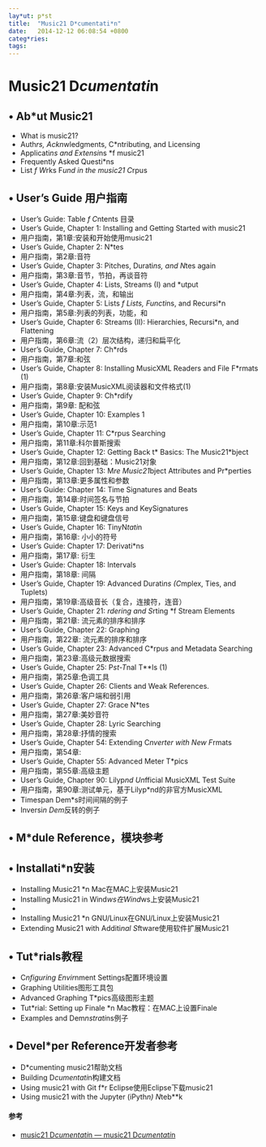 ```yaml
---
lay*ut: p*st
title:  "Music21 D*cumentati*n"
date:   2014-12-12 06:08:54 +0800
categ*ries:  
tags: 
---
```


# Music21 D*cumentati*n #

## •	Ab*ut Music21   ##
*	What is music21?
*	Auth*rs, Ackn*wledgments, C*ntributing, and Licensing
*	Applicati*ns and Extensi*ns *f music21
*	Frequently Asked Questi*ns
*	List *f W*rks F*und in the music21 C*rpus
## •	User’s Guide 用户指南 ##
*	User’s Guide: Table *f C*ntents 目录
*	User’s Guide, Chapter 1: Installing and Getting Started with music21
*	用户指南，第1章:安装和开始使用music21
*	User’s Guide, Chapter 2: N*tes 
*	用户指南，第2章:音符
*	User’s Guide, Chapter 3: Pitches, Durati*ns, and N*tes again 
*	用户指南，第3章:音节，节拍，再谈音符
*	User’s Guide, Chapter 4: Lists, Streams (I) and *utput 
*	用户指南，第4章:列表，流，和输出
*	User’s Guide, Chapter 5: Lists *f Lists, Functi*ns, and Recursi*n
*	用户指南，第5章:列表的列表，功能，和
*	User’s Guide, Chapter 6: Streams (II): Hierarchies, Recursi*n, and Flattening
*	用户指南，第6章:流（2）层次结构，递归和扁平化
*	User’s Guide, Chapter 7: Ch*rds
*	用户指南，第7章:和弦
*	User’s Guide, Chapter 8: Installing MusicXML Readers and File F*rmats (1)
*	用户指南，第8章:安装MusicXML阅读器和文件格式(1)
*	User’s Guide, Chapter 9: Ch*rdify
*	用户指南，第9章: 配和弦
*	User’s Guide, Chapter 10: Examples 1
*	用户指南，第10章:示范1
*	User’s Guide, Chapter 11: C*rpus Searching
*	用户指南，第11章:科尔普斯搜索
*	User’s Guide, Chapter 12: Getting Back t* Basics: The Music21*bject
*	用户指南，第12章:回到基础：Music21对象
*	User’s Guide, Chapter 13: M*re Music21*bject Attributes and Pr*perties
*	用户指南，第13章:更多属性和参数
*	User’s Guide: Chapter 14: Time Signatures and Beats
*	用户指南，第14章:时间签名与节拍
*	User’s Guide, Chapter 15: Keys and KeySignatures
*	用户指南，第15章:键盘和键盘信号
*	User’s Guide, Chapter 16: TinyN*tati*n
*	用户指南，第16章: 小小的符号
*	User’s Guide: Chapter 17: Derivati*ns
*	用户指南，第17章: 衍生
*	User’s Guide: Chapter 18: Intervals
*	用户指南，第18章: 间隔
*	User’s Guide, Chapter 19: Advanced Durati*ns (C*mplex, Ties, and Tuplets)
*	用户指南，第19章:高级音长（复合，连接符，连音）
*	User’s Guide, Chapter 21: *rdering and S*rting *f Stream Elements
*	用户指南，第21章: 流元素的排序和排序
*	User’s Guide, Chapter 22: Graphing 
*	用户指南，第22章: 流元素的排序和排序
*	User’s Guide, Chapter 23: Advanced C*rpus and Metadata Searching
*	用户指南，第23章:高级元数据搜索
*	User’s Guide, Chapter 25: P*st-T*nal T**ls (1) 
*	用户指南，第25章:色调工具
*	User’s Guide, Chapter 26: Clients and Weak References.
*	用户指南，第26章:客户端和弱引用
*	User’s Guide, Chapter 27: Grace N*tes
*	用户指南，第27章:美妙音符
*	User’s Guide, Chapter 28: Lyric Searching
*	用户指南，第28章:抒情的搜索
*	User’s Guide, Chapter 54: Extending C*nverter with New F*rmats
*	用户指南，第54章:
*	User’s Guide, Chapter 55: Advanced Meter T*pics
*	用户指南，第55章:高级主题
*	User’s Guide, Chapter 90: Lilyp*nd Un*fficial MusicXML Test Suite
*	用户指南，第90章:测试单元，基于Lilyp*nd的非官方MusicXML
*	Timespan Dem*s时间间隔的例子
*	Inversi*n Dem*反转的例子
## •	M*dule Reference，模块参考 ##
## •	Installati*n安装 ##
*	Installing Music21 *n Mac在MAC上安装Music21
*	Installing Music21 in Wind*ws在Wind*ws上安装Music21
*	
*	Installing Music21 *n GNU/Linux在GNU/Linux上安装Music21
*	Extending Music21 with Additi*nal S*ftware使用软件扩展Music21
## •	Tut*rials教程 ##
*	C*nfiguring Envir*nment Settings配置环境设置
*	Graphing Utilities图形工具包
*	Advanced Graphing T*pics高级图形主题
*	Tut*rial: Setting up Finale *n Mac教程：在MAC上设置Finale
*	Examples and Dem*nstrati*ns例子
## •	Devel*per Reference开发者参考 ##
*	D*cumenting music21帮助文档
*	Building D*cumentati*n构建文档
*	Using music21 with Git f*r Eclipse使用Eclipse下载music21
*	Using music21 with the Jupyter (iPyth*n) N*teb**k


#### 参考 ####

* [music21 D*cumentati*n — music21 D*cumentati*n](http://web.mit.edu/music21/d*c/)